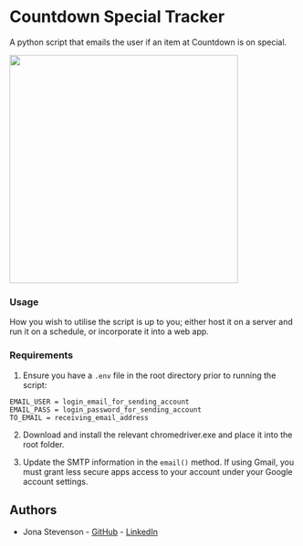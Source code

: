 # Countdown Special Tracker

A python script that emails the user if an item at Countdown is on special.

<img src="https://i.imgur.com/tzlDfQZ.png" width="400">

### Usage

How you wish to utilise the script is up to you; either host it on a server and run it on a schedule, or incorporate it into a web app.

### Requirements

1. Ensure you have a `.env` file in the root directory prior to running the script:
```
EMAIL_USER = login_email_for_sending_account
EMAIL_PASS = login_password_for_sending_account
TO_EMAIL = receiving_email_address
```

2. Download and install the relevant chromedriver.exe and place it into the root folder.

3. Update the SMTP information in the ```email()``` method. If using Gmail, you must grant less secure apps access to your account under your Google account settings.


## Authors

* Jona Stevenson - [GitHub](https://github.com/Jona-NZ) - [LinkedIn](https://www.linkedin.com/in/jona-stevenson-nz/)
